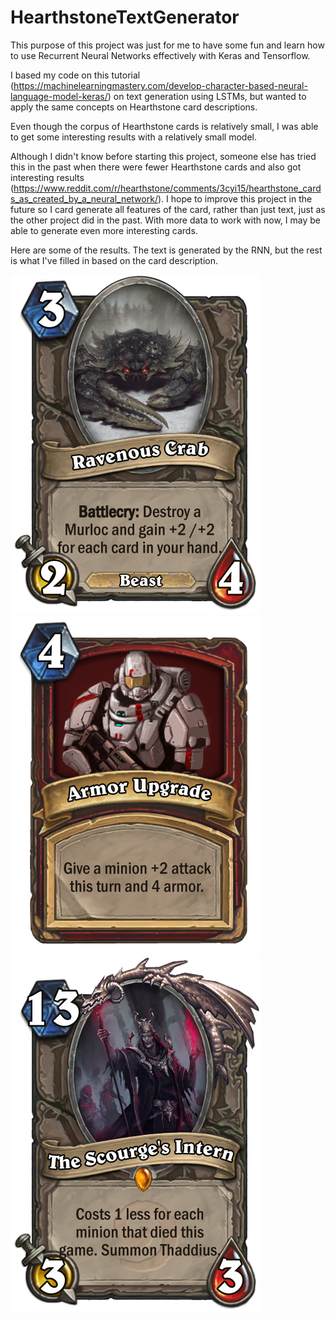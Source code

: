 # HearthstoneTextGenerator

This purpose of this project was just for me to have some fun and learn how to use Recurrent Neural Networks effectively with Keras and Tensorflow.

I based my code on this tutorial (https://machinelearningmastery.com/develop-character-based-neural-language-model-keras/) on text generation using LSTMs, but wanted to apply the same concepts on Hearthstone card descriptions. 

Even though the corpus of Hearthstone cards is relatively small, I was able to get some interesting results with a relatively small model.

Although I didn't know before starting this project, someone else has tried this in the past when there were fewer Hearthstone cards and also got interesting results (https://www.reddit.com/r/hearthstone/comments/3cyi15/hearthstone_cards_as_created_by_a_neural_network/). I hope to improve this project in the future so I card generate all features of the card, rather than just text, just as the other project did in the past. With more data to work with now, I may be able to generate even more interesting cards.

Here are some of the results. The text is generated by the RNN, but the rest is what I've filled in based on the card description.

![Alt text](cards/ravenous_crab.png?raw=true "Ravenous Crab")
![Alt text](cards/armor_upgrade.png?raw=true "Armor Upgrade")
![Alt text](cards/scourge_intern.png?raw=true "The Scourge's Intern")



